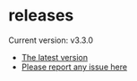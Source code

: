 # releases

Current version: v3.3.0

* [The latest version](https://github.com/inkdropapp/releases/releases/latest)
* [Please report any issue here](https://github.com/inkdropapp/forum)

